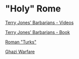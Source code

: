 # "Holy" Rome

[Terry Jones' Barbarians - Videos](../../2019/10/terry-jones-barbarians.md)

[Terry Jones' Barbarians - Book](../../2020/06/terry-jones-barbarians.md)

[Roman "Turks"](../../2020/05/roman-anatolia.md)

[Ghazi Warfare](../../2018/01/ghazi-warfare.md)

